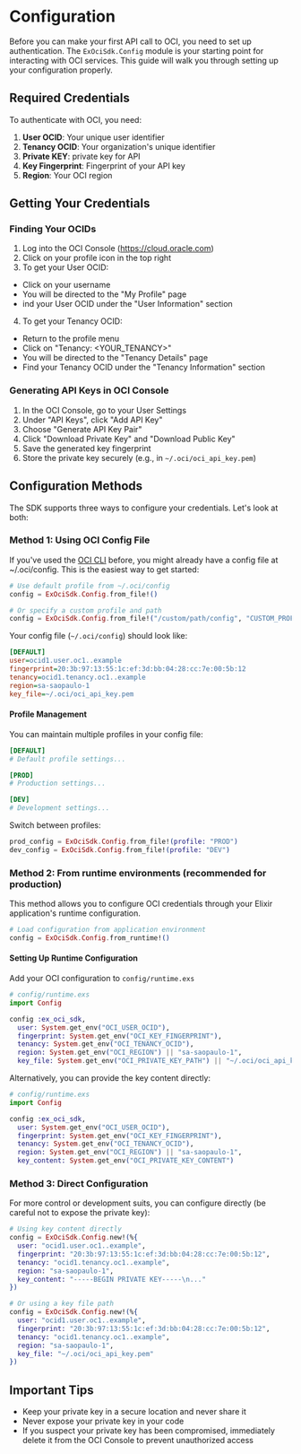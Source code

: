# Configuration

Before you can make your first API call to OCI, you need to set up authentication. The `ExOciSdk.Config` module is your starting point for interacting with OCI services. This guide will walk you through setting up your configuration properly.

## Required Credentials

To authenticate with OCI, you need:

1. **User OCID**: Your unique user identifier
2. **Tenancy OCID**: Your organization's unique identifier
3. **Private KEY**: private key for API
4. **Key Fingerprint**: Fingerprint of your API key
5. **Region**: Your OCI region

## Getting Your Credentials

### Finding Your OCIDs

1. Log into the OCI Console (https://cloud.oracle.com)
2. Click on your profile icon in the top right
3. To get your User OCID:
- Click on your username
- You will be directed to the "My Profile" page
- ind your User OCID under the "User Information" section
4. To get your Tenancy OCID:
- Return to the profile menu
- Click on "Tenancy: <YOUR_TENANCY>"
- You will be directed to the "Tenancy Details" page
- Find your Tenancy OCID under the "Tenancy Information" section

### Generating API Keys in OCI Console

1. In the OCI Console, go to your User Settings
2. Under "API Keys", click "Add API Key"
3. Choose "Generate API Key Pair"
4. Click "Download Private Key" and "Download Public Key"
5. Save the generated key fingerprint
6. Store the private key securely (e.g., in `~/.oci/oci_api_key.pem`)

## Configuration Methods

The SDK supports three ways to configure your credentials. Let's look at both:

### Method 1: Using OCI Config File

If you've used the [OCI CLI](https://github.com/oracle/oci-cli) before, you might already have a config file at ~/.oci/config. This is the easiest way to get started:

```elixir
# Use default profile from ~/.oci/config
config = ExOciSdk.Config.from_file!()

# Or specify a custom profile and path
config = ExOciSdk.Config.from_file!("/custom/path/config", "CUSTOM_PROFILE")
```

Your config file (`~/.oci/config`) should look like:
```ini
[DEFAULT]
user=ocid1.user.oc1..example
fingerprint=20:3b:97:13:55:1c:ef:3d:bb:04:28:cc:7e:00:5b:12
tenancy=ocid1.tenancy.oc1..example
region=sa-saopaulo-1
key_file=~/.oci/oci_api_key.pem
```

#### Profile Management

You can maintain multiple profiles in your config file:

```ini
[DEFAULT]
# Default profile settings...

[PROD]
# Production settings...

[DEV]
# Development settings...
```

Switch between profiles:
```elixir
prod_config = ExOciSdk.Config.from_file!(profile: "PROD")
dev_config = ExOciSdk.Config.from_file!(profile: "DEV")
```

### Method 2: From runtime environments (recommended for production)

This method allows you to configure OCI credentials through your Elixir application's runtime configuration.

```elixir
# Load configuration from application environment
config = ExOciSdk.Config.from_runtime!()
```

#### Setting Up Runtime Configuration

Add your OCI configuration to `config/runtime.exs`

```elixir
# config/runtime.exs
import Config

config :ex_oci_sdk,
  user: System.get_env("OCI_USER_OCID"),
  fingerprint: System.get_env("OCI_KEY_FINGERPRINT"),
  tenancy: System.get_env("OCI_TENANCY_OCID"),
  region: System.get_env("OCI_REGION") || "sa-saopaulo-1",
  key_file: System.get_env("OCI_PRIVATE_KEY_PATH") || "~/.oci/oci_api_key.pem"
```

Alternatively, you can provide the key content directly:

```elixir
# config/runtime.exs
import Config

config :ex_oci_sdk,
  user: System.get_env("OCI_USER_OCID"),
  fingerprint: System.get_env("OCI_KEY_FINGERPRINT"),
  tenancy: System.get_env("OCI_TENANCY_OCID"),
  region: System.get_env("OCI_REGION") || "sa-saopaulo-1",
  key_content: System.get_env("OCI_PRIVATE_KEY_CONTENT")
```


### Method 3: Direct Configuration

For more control or development suits, you can configure directly (be careful not to expose the private key):

```elixir
# Using key content directly
config = ExOciSdk.Config.new!(%{
  user: "ocid1.user.oc1..example",
  fingerprint: "20:3b:97:13:55:1c:ef:3d:bb:04:28:cc:7e:00:5b:12",
  tenancy: "ocid1.tenancy.oc1..example",
  region: "sa-saopaulo-1",
  key_content: "-----BEGIN PRIVATE KEY-----\n..."
})

# Or using a key file path
config = ExOciSdk.Config.new!(%{
  user: "ocid1.user.oc1..example",
  fingerprint: "20:3b:97:13:55:1c:ef:3d:bb:04:28:cc:7e:00:5b:12",
  tenancy: "ocid1.tenancy.oc1..example",
  region: "sa-saopaulo-1",
  key_file: "~/.oci/oci_api_key.pem"
})
```

## Important Tips

- Keep your private key in a secure location and never share it
- Never expose your private key in your code
- If you suspect your private key has been compromised, immediately delete it from the OCI Console to prevent unauthorized access
